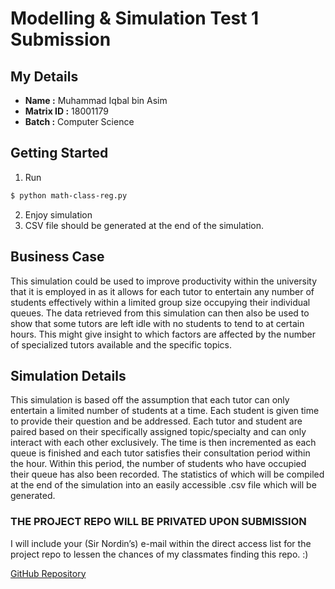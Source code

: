 # Modelling & Simulation Test 1 Submission

## My Details

- **Name :** Muhammad Iqbal bin Asim
- **Matrix ID :** 18001179
- **Batch :** Computer Science

## Getting Started
1. Run 
```bash
$ python math-class-reg.py
````
2. Enjoy simulation
3. CSV file should be generated at the end of the simulation.

## Business Case

This simulation could be used to improve productivity within the university that it is
employed in as it allows for each tutor to entertain any number of students effectively within a
limited group size occupying their individual queues. The data retrieved from this simulation
can then also be used to show that some tutors are left idle with no students to tend to at certain
hours. This might give insight to which factors are affected by the number of specialized tutors
available and the specific topics.

## Simulation Details

This simulation is based off the assumption that each tutor can only entertain a limited
number of students at a time. Each student is given time to provide their question and be
addressed. Each tutor and student are paired based on their specifically assigned topic/specialty
and can only interact with each other exclusively. The time is then incremented as each queue
is finished and each tutor satisfies their consultation period within the hour. Within this period,
the number of students who have occupied their queue has also been recorded. The statistics
of which will be compiled at the end of the simulation into an easily accessible .csv file which
will be generated.

### THE PROJECT REPO WILL BE PRIVATED UPON SUBMISSION

I will include your (Sir Nordin’s) e-mail within the direct access list for the project repo to
lessen the chances of my classmates finding this repo. :)

[GitHub Repository](https://github.com/micheunderscore/test1-modsim)
